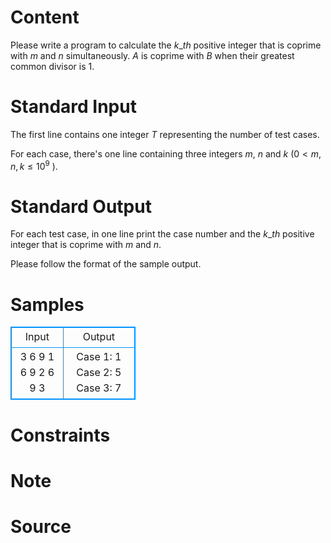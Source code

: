 
# Content

Please write a program to calculate the $k\_{th}$ positive integer that is coprime with $m$ and $n$ simultaneously. $A$ is coprime with $B$ when their greatest common divisor is $1$.

# Standard Input

The first line contains one integer $T$ representing the number of test cases. 

For each case, there's one line containing three integers $m$, $n$ and $k$ ($0 < m, n, k \leq 10^9$ ).

# Standard Output

For each test case, in one line print the case number and the $k\_{th}$ positive integer that is coprime with $m$ and $n$. 

Please follow the format of the sample output.

# Samples

<style>
        table,table tr th, table tr td { border:1px solid #0094ff; }
        table { width: 200px; min-height: 25px; line-height: 25px; text-align: center; border-collapse: collapse;}   
    </style>
<table>
	<tr>
		<td>Input</td>
		<td>Output</td>
	</tr>
<tr><td>3 
6 9 1 
6 9 2 
6 9 3</td><td>Case 1: 1 
Case 2: 5 
Case 3: 7</td></tr></table>


# Constraints



# Note



# Source


